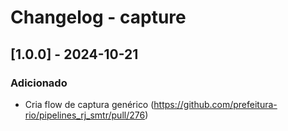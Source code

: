 # Changelog - capture

## [1.0.0] - 2024-10-21

### Adicionado

- Cria flow de captura genérico (https://github.com/prefeitura-rio/pipelines_rj_smtr/pull/276)